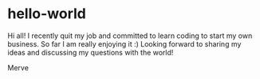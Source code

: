 # hello-world
 
Hi all!
I recently quit my job and committed to learn coding to start my own business. So far I am really enjoying it :) Looking forward to sharing my ideas and discussing my questions with the world!

Merve
